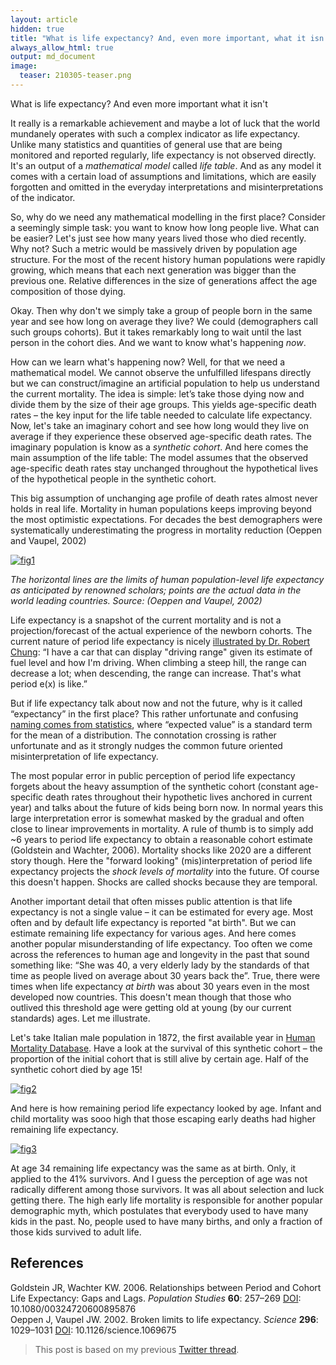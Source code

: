 ```yaml
---
layout: article
hidden: true
title: "What is life expectancy? And, even more important, what it isn't"
always_allow_html: true
output: md_document
image:
  teaser: 210305-teaser.png
---
```


What is life expectancy? And even more important what it isn't

It really is a remarkable achievement and maybe a lot of luck that the world mundanely operates with such a complex indicator as life expectancy. Unlike many statistics and quantities of general use that are being monitored and reported regularly, life expectancy is not observed directly. It's an output of a *mathematical model* called *life table*. And as any model it comes with a certain load of assumptions and limitations, which are easily forgotten and omitted in the everyday interpretations and misinterpretations of the indicator. 

So, why do we need any mathematical modelling in the first place? Consider a seemingly simple task: you want to know how long people live. What can be easier? Let's just see how many years lived those who died recently. Why not? Such a metric would be massively driven by population age structure. For the most of the recent history human populations were rapidly growing, which means that each next generation was bigger than the previous one. Relative differences in the size of generations affect the age composition of those dying. 

Okay. Then why don't we simply take a group of people born in the same year and see how long on average they live? We could (demographers call such groups cohorts). But it takes remarkably long to wait until the last person in the cohort dies. And we want to know what's happening *now*. 

How can we learn what's happening now? Well, for that we need a mathematical model. We cannot observe the unfulfilled lifespans directly but we can construct/imagine an artificial population to help us understand the current mortality. The idea is simple: let’s take those dying now and divide them by the size of their age groups. This yields age-specific death rates – the key input for the life table needed to calculate life expectancy. Now, let's take an imaginary cohort and see how long would they live on average if they experience these observed age-specific death rates. The imaginary population is know as a *synthetic cohort*. And here comes the main assumption of the life table: The model assumes that the observed age-specific death rates stay unchanged throughout the hypothetical lives of the hypothetical people in the synthetic cohort. 

This big assumption of unchanging age profile of death rates almost never holds in real life. Mortality in human populations keeps improving beyond the most optimistic expectations. For decades the best demographers were systematically underestimating the progress in mortality reduction (Oeppen and Vaupel, 2002)


[![fig1][f1]][f1]  
 
*The horizontal lines are the limits of human population-level life expectancy as anticipated by renowned scholars; points are the actual data in the world leading countries. Source: (Oeppen and Vaupel, 2002)*

Life expectancy is a snapshot of the current mortality and is not a projection/forecast of the actual experience of the newborn cohorts. The current nature of period life expectancy is nicely [illustrated by Dr. Robert Chung][robert-1]: “I have a car that can display "driving range" given its estimate of fuel level and how I'm driving. When climbing a steep hill, the range can decrease a lot; when descending, the range can increase. That's what period e(x) is like.”

But if life expectancy talk about now and not the future, why is it called “expectancy” in the first place? This rather unfortunate and confusing [naming comes from statistics][robert-2], where “expected value” is a standard term for the mean of a distribution. The connotation crossing is rather unfortunate and as it strongly nudges the common future oriented misinterpretation of life expectancy. 

The most popular error in public perception of period life expectancy forgets about the heavy assumption of the synthetic cohort (constant age-specific death rates throughout their hypothetic lives anchored in current year) and talks about the future of kids being born now. In normal years this large interpretation error is somewhat masked by the gradual and often close to linear improvements in mortality. A rule of thumb is to simply add ~6 years to period life expectancy to obtain a reasonable cohort estimate (Goldstein and Wachter, 2006). Mortality shocks like 2020 are a different story though. Here the "forward looking" (mis)interpretation of period life expectancy projects the *shock levels of mortality* into the future. Of course this doesn't happen. Shocks are called shocks because they are temporal.

Another important detail that often misses public attention is that life expectancy is not a single value – it can be estimated for every age. Most often and by default life expectancy is reported "at birth". But we can estimate remaining life expectancy for various ages. And here comes another popular misunderstanding of life expectancy. Too often we come across the references to human age and longevity in the past that sound something like: “She was 40, a very elderly lady by the standards of that time as people lived on average about 30 years back the”. True, there were times when life expectancy *at birth* was about 30 years even in the most developed now countries. This doesn't mean though that those who outlived this threshold age were getting old at young (by our current standards) ages. Let me illustrate. 

Let's take Italian male population in 1872, the first available year in [Human Mortality Database][hmd]. Have a look at the survival of this synthetic cohort – the proportion of the initial cohort that is still alive by certain age. Half of the synthetic cohort died by age 15!


 [![fig2][f2]][f2]  

And here is how remaining period life expectancy looked by age. Infant and child mortality was sooo high that those escaping early deaths had higher remaining life expectancy. 

 [![fig3][f3]][f3]  

At age 34 remaining life expectancy was the same as at birth. Only, it applied to the 41% survivors. And I guess the perception of age was not radically different among those survivors. It was all about selection and luck getting there. The high early life mortality is responsible for another popular demographic myth, which postulates that everybody used to have many kids in the past. No, people used to have many births, and only a fraction of those kids survived to adult life. 

## References 

Goldstein JR, Wachter KW. 2006. Relationships between Period and Cohort Life Expectancy: Gaps and Lags. *Population Studies* **60**: 257–269 [DOI](https://doi.org/10.1080/00324720600895876): 10.1080/00324720600895876   
Oeppen J, Vaupel JW. 2002. Broken limits to life expectancy. *Science* **296**: 1029–1031 [DOI](https://doi.org/10.1126/science.1069675): 10.1126/science.1069675




> This post is based on my previous [Twitter
> thread](https://twitter.com/ikashnitsky/status/1367856010476613632).


[robert-1]: https://twitter.com/therealrchung/status/1365091610766155778
[robert-2]: https://twitter.com/therealrchung/status/1365313760416526340
[hmd]: https://www.mortality.org/


[f1]: https://ikashnitsky.github.io/images/210305/oeppen-vaupel.jpg
[f2]: https://ikashnitsky.github.io/images/210305/ita-lx.png
[f3]: https://ikashnitsky.github.io/images/210305/ita-ex.png
